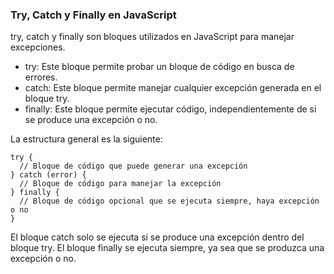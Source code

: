 ### Try, Catch y Finally en JavaScript

try, catch y finally son bloques utilizados en JavaScript para manejar excepciones.

- try: Este bloque permite probar un bloque de código en busca de errores.
- catch: Este bloque permite manejar cualquier excepción generada en el bloque try.
- finally: Este bloque permite ejecutar código, independientemente de si se produce una     excepción o no.

La estructura general es la siguiente:

``` 
try {
  // Bloque de código que puede generar una excepción
} catch (error) {
  // Bloque de código para manejar la excepción
} finally {
  // Bloque de código opcional que se ejecuta siempre, haya excepción o no
}

```
El bloque catch solo se ejecuta si se produce una excepción dentro del bloque try. El bloque finally se ejecuta siempre, ya sea que se produzca una excepción o no.


